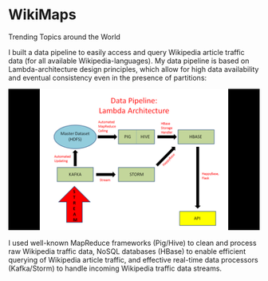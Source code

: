 # WikiMaps
Trending Topics around the World


I built a data pipeline to easily access and query Wikipedia article traffic data (for all available Wikipedia-languages). My data pipeline is based on Lambda-architecture design principles, which allow for high data availability and eventual consistency even in the presence of partitions: 

![alt tag](images/Data_Pipeline.png "Data Pipeline")

I used well-known MapReduce frameworks (Pig/Hive) to clean and process raw Wikipedia traffic data, NoSQL databases (HBase) to enable efficient querying of Wikipedia article traffic, and effective real-time data processors (Kafka/Storm) to handle incoming Wikipedia traffic data streams. 












